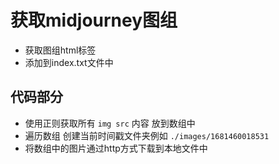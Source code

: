 # 获取midjourney图组

- 获取图组html标签
- 添加到index.txt文件中



## 代码部分
- 使用正则获取所有 `img src` 内容 放到数组中
- 遍历数组 创建当前时间戳文件夹例如 `./images/1681460018531`
- 将数组中的图片通过http方式下载到本地文件中
